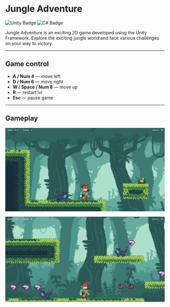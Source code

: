 # Jungle Adventure

![Unity  Badge](https://img.shields.io/badge/Unity-white?logo=Unity&logoColor=black)
![C# Badge](https://img.shields.io/badge/C%23-purple?logo=C%23)

Jungle Adventure is an exciting 2D game developed using the Unity Framework. Explore the exciting jungle world and face various challenges on your way to victory.

---

## Game control

+ **A / Num 4** — move left 
+ **D / Num 6** — move right
+ **W / Space / Num 8** — move up
+ **R** — restart lvl
+ **Esc** — pause game
---

## Gameplay

![](Images/img_1.png)

![](Images/img_2.png)

